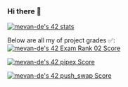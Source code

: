 ### Hi there 👋

[![mevan-de's 42 stats](https://badge42.vercel.app/api/v2/cl82t5bg600350gkxl3yegwhv/stats?cursusId=21&coalitionId=58)](https://github.com/JaeSeoKim/badge42)

Below are all my of project grades ✅:
[![mevan-de's 42 Exam Rank 02 Score](https://badge42.vercel.app/api/v2/cl82t5bg600350gkxl3yegwhv/project/2761605)](https://github.com/JaeSeoKim/badge42)

[![mevan-de's 42 pipex Score](https://badge42.vercel.app/api/v2/cl82t5bg600350gkxl3yegwhv/project/2746530)](https://github.com/JaeSeoKim/badge42)

[![mevan-de's 42 push_swap Score](https://badge42.vercel.app/api/v2/cl82t5bg600350gkxl3yegwhv/project/2697033)](https://github.com/JaeSeoKim/badge42)




<!--
**meerpeer/meerpeer** is a ✨ _special_ ✨ repository because its `README.md` (this file) appears on your GitHub profile.

Here are some ideas to get you started:

- 🔭 I’m currently working on ...
- 🌱 I’m currently learning ...
- 👯 I’m looking to collaborate on ...
- 🤔 I’m looking for help with ...
- 💬 Ask me about ...
- 📫 How to reach me: ...
- 😄 Pronouns: ...
- ⚡ Fun fact: ...
-->
